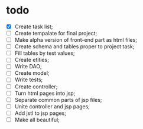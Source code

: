 # todo
- [x] Create task list;
- [ ] Create tempalate for final project;
- [ ] Make alpha version of front-end part as html files;
- [ ] Create schema and tables proper to project task;
- [ ] Fill tables by test values;
- [ ] Create etities;
- [ ] Write DAO; 
- [ ] Create model;
- [ ] Write tests;
- [ ] Create controller;
- [ ] Turn html pages into jsp;
- [ ] Separate common parts of jsp files;
- [ ] Unite controller and jsp pages;
- [ ] Add jstl to jsp pages;
- [ ] Make all beautiful;
